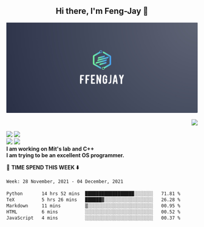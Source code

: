 <h2 align="center"> Hi there, I'm Feng-Jay 👋 </h2>  

![](https://github.com/Feng-Jay/DataStruct/blob/master/Image/1.png)  

<img align="right" src="https://github-readme-stats.vercel.app/api?username=Feng-Jay&show_icons=true&icon_color=CE1D2D&text_color=718096&bg_color=ffffff&hide_title=true" />


&emsp;

![](https://visitor-badge.glitch.me/badge?page_id=Feng-Jay.readme)
![](https://img.shields.io/badge/Concentrate-Cpp-blue)  
![](https://img.shields.io/badge/Rust-primer-orange)
![](https://img.shields.io/badge/Target-OS-9cf)  
**I am working on Mit's lab and C++**  
**I am trying to be an excellent OS programmer.**  


📘 **TIME SPEND THIS WEEK ⬇️**
<!--START_SECTION:waka-->
```text
Week: 28 November, 2021 - 04 December, 2021

Python       14 hrs 52 mins  ██████████████████░░░░░░░   71.81 % 
TeX          5 hrs 26 mins   ██████▓░░░░░░░░░░░░░░░░░░   26.28 % 
Markdown     11 mins         ▒░░░░░░░░░░░░░░░░░░░░░░░░   00.95 % 
HTML         6 mins          ░░░░░░░░░░░░░░░░░░░░░░░░░   00.52 % 
JavaScript   4 mins          ░░░░░░░░░░░░░░░░░░░░░░░░░   00.37 % 
```
<!--END_SECTION:waka-->
